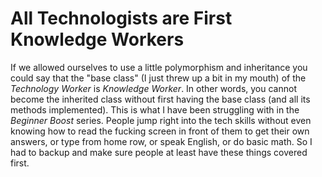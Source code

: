 # All Technologists are First Knowledge Workers

If we allowed ourselves to use a little polymorphism and inheritance you
could say that the "base class" (I just threw up a bit in my mouth) of
the *Technology Worker* is *Knowledge Worker*. In other words, you
cannot become the inherited class without first having the base class
(and all its methods implemented). This is what I have been struggling
with in the *Beginner Boost* series. People jump right into the tech
skills without even knowing how to read the fucking screen in front of
them to get their own answers, or type from home row, or speak English,
or do basic math. So I had to backup and make sure people at least have
these things covered first.

